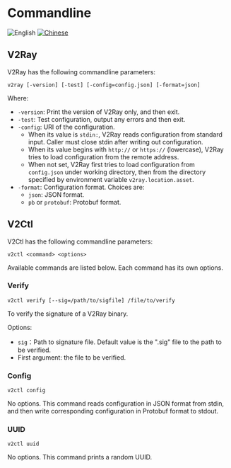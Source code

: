 # Commandline

![English](../resources/englishc.svg) [![Chinese](../resources/chinese.svg)](https://www.v2ray.com/chapter_00/command.html)

## V2Ray

V2Ray has the following commandline parameters:

```shell
v2ray [-version] [-test] [-config=config.json] [-format=json]
```

Where:

* `-version`: Print the version of V2Ray only, and then exit.
* `-test`: Test configuration, output any errors and then exit.
* `-config`: URI of the configuration. 
  * When its value is `stdin:`, V2Ray reads configuration from standard input. Caller must close stdin after writing out configuration.
  * When its value begins with `http://` or `https://` (lowercase), V2Ray tries to load configuration from the remote address.
  * When not set, V2Ray first tries to load configuration from `config.json` under working directory, then from the directory specified by environment variable `v2ray.location.asset`.
* `-format`: Configuration format. Choices are: 
  * `json`: JSON format.
  * `pb` or `protobuf`: Protobuf format.

## V2Ctl

V2Ctl has the following commandline parameters:

```shell
v2ctl <command> <options>
```

Available commands are listed below. Each command has its own options.

### Verify

`v2ctl verify [--sig=/path/to/sigfile] /file/to/verify`

To verify the signature of a V2Ray binary.

Options:

* `sig`：Path to signature file. Default value is the ".sig" file to the path to be verified.
* First argument: the file to be verified.

### Config

`v2ctl config`

No options. This command reads configuration in JSON format from stdin, and then write corresponding configuration in Protobuf format to stdout.

### UUID

`v2ctl uuid`

No options. This command prints a random UUID.
